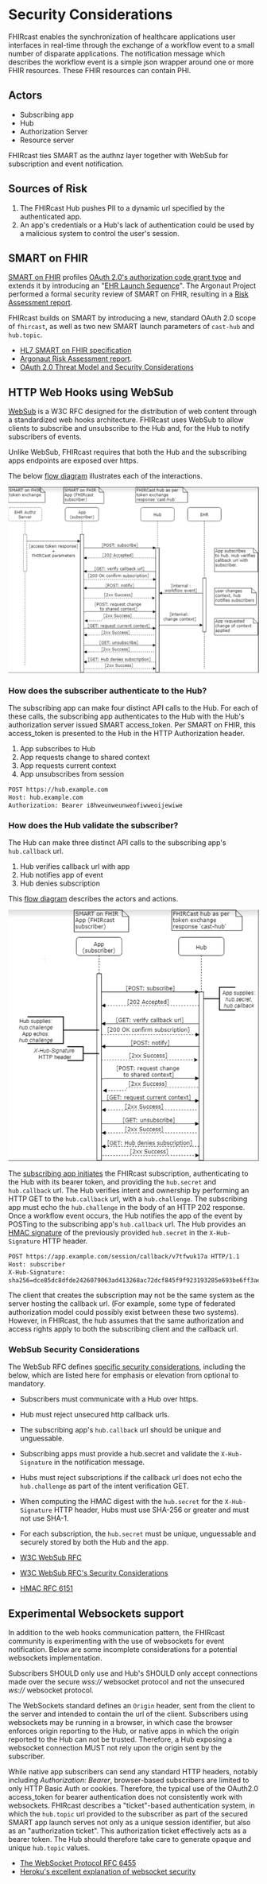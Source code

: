 # Security Considerations

FHIRcast enables the synchronization of healthcare applications user interfaces in real-time through the exchange of a workflow event to a small number of disparate applications. The notification message which describes the workflow event is a simple json wrapper around one or more FHIR resources. These FHIR resources can contain PHI. 

## Actors 

* Subscribing app
* Hub
* Authorization Server
* Resource server

FHIRcast ties SMART as the authnz layer together with WebSub for subscription and event notification.

## Sources of Risk
1. The FHIRcast Hub pushes PII to a dynamic url specified by the authenticated app. 
1. An app's credentials or a Hub's lack of authentication could be used by a malicious system to control the user's session.


## SMART on FHIR
[SMART on FHIR](http://www.hl7.org/fhir/smart-app-launch/) profiles [OAuth 2.0's authorization code grant type](https://tools.ietf.org/html/rfc6749#section-1.3.1) and extends it by introducing an "[EHR Launch Sequence](http://www.hl7.org/fhir/smart-app-launch/#ehr-launch-sequence)". The Argonaut Project performed a formal security review of SMART on FHIR, resulting in a [Risk Assessment report](http://argonautwiki.hl7.org/images/e/ed/%282015May26%29RiskAssessment_ReportV1.pdf).

FHIRcast builds on SMART by introducing a new, standard OAuth 2.0 scope of `fhircast`, as well as two new SMART launch parameters of `cast-hub` and `hub.topic`. 

* [HL7 SMART on FHIR specification](http://www.hl7.org/fhir/smart-app-launch/)
* [Argonaut Risk Assessment report](http://argonautwiki.hl7.org/images/e/ed/%282015May26%29RiskAssessment_ReportV1.pdf).
* [OAuth 2.0 Threat Model and Security Considerations](https://tools.ietf.org/html/rfc6819)

## HTTP Web Hooks using WebSub

[WebSub](https://www.w3.org/TR/websub/) is a W3C RFC designed for the distribution of web content through a standardized web hooks architecture. FHIRcast uses WebSub to allow clients to subscribe and unsubscribe to the Hub and, for the Hub to notify subscribers of events. 

Unlike WebSub, FHIRcast requires that both the Hub and the subscribing apps endpoints are exposed over https.

The below [flow diagram](https://drive.google.com/file/d/16pdG6Kw4pAG53J9d7_rK98DSvm_GMiCC/view?usp=sharing) illustrates each of the interactions. 

![FHIRcast flow diagram](img/FHIRcast%20WebSub%20security%20sequence.png)


### How does the subscriber authenticate to the Hub?
The subscribing app can make four distinct API calls to the Hub. For each of these calls, the subscribing app authenticates to the Hub with the Hub's authorization server issued SMART access_token. Per SMART on FHIR, this access_token is presented to the Hub in the HTTP Authorization header.

1. App subscribes to Hub
1. App requests change to shared context
1. App requests current context
1. App unsubscribes from session

```
POST https://hub.example.com
Host: hub.example.com
Authorization: Bearer i8hweunweunweofiwweoijewiwe
```

### How does the Hub validate the subscriber?
The Hub can make three distinct API calls to the subscribing app's `hub.callback` url. 

1. Hub verifies callback url with app
1. Hub notifies app of event
1. Hub denies subscription


This [flow diagram](https://drive.google.com/file/d/1sqh3Jghd2QGzq_EhRR-uv6axgIkVW1EE/view?usp=sharing) describes the actors and actions. 

![WebSub security flow](img/WebSub%20security%20sequence%20flow.png)


The [subscribing app initiates](http://fhircast.org/#app-subscribes-to-session) the FHIRcast subscription, authenticating to the Hub with its bearer token, and providing the `hub.secret` and `hub.callback` url. The Hub verifies intent and ownership by performing an HTTP GET to the `hub.callback` url, with a `hub.challenge`. The subscribing app must echo the `hub.challenge` in the body of an HTTP 202 response. Once a workflow event occurs, the Hub notifies the app of the event by POSTing to the subscribing app's `hub.callback` url. The Hub provides an [HMAC signature](https://www.w3.org/TR/websub/#bib-RFC6151) of the previously provided `hub.secret` in the `X-Hub-Signature` HTTP header.

```
POST https://app.example.com/session/callback/v7tfwuk17a HTTP/1.1
Host: subscriber
X-Hub-Signature: sha256=dce85dc8dfde2426079063ad413268ac72dcf845f9f923193285e693be6ff3ae
```

The client that creates the subscription may not be the same system as the server hosting the callback url. (For example, some type of federated authorization model could possibly exist between these two systems). However, in FHIRcast, the hub assumes that the same authorization and access rights apply to both the subscribing client and the callback url.

### WebSub Security Considerations
The WebSub RFC defines [specific security considerations](https://www.w3.org/TR/websub/#security-considerations), including the below, which are listed here for emphasis or elevation from optional to mandatory.
* Subscribers must communicate with a Hub over https.
* Hub must reject unsecured http callback urls. 
* The subscribing app's `hub.callback` url should be unique and unguessable. 
* Subscribing apps must provide a hub.secret and validate the `X-Hub-Signature` in the notification message.
* Hubs must reject subscriptions if the callback url does not echo the `hub.challenge` as part of the intent verification GET.
* When computing the HMAC digest with the `hub.secret` for the `X-Hub-Signature` HTTP header, Hubs must use SHA-256 or greater and must not use SHA-1.
* For each subscription, the `hub.secret` must be unique, unguessable and securely stored by both the Hub and the app. 


* [W3C WebSub RFC](https://www.w3.org/TR/websub/)
* [W3C WebSub RFC's Security Considerations](https://www.w3.org/TR/websub/#security-considerations)
* [HMAC RFC 6151](https://www.w3.org/TR/websub/#bib-RFC6151)


## Experimental Websockets support

In addition to the web hooks communication pattern, the FHIRcast community is experimenting with the use of websockets for event notification. Below are some incomplete considerations for a potential websockets implementation.

Subscribers SHOULD only use and Hub's SHOULD only accept connections made over the secure _wss://_ websocket protocol and not the unsecured _ws://_ websocket protocol.

The WebSockets standard defines an `Origin` header, sent from the client to the server and intended to contain the url of the client. Subscribers using websockets may be running in a browser, in which case the browser enforces origin reporting to the Hub, or native apps in which the origin reported to the Hub can not be trusted. Therefore, a Hub exposing a websocket connection MUST not rely upon the origin sent by the subscriber. 

While native app subscribers can send any standard HTTP headers, notably including _Authorization: Bearer_, browser-based subscribers are limited to only HTTP Basic Auth or cookies. Therefore, the typical use of the OAuth2.0 access_token for bearer authentication does not consistently work with websockets. FHIRcast describes a "ticket"-based authentication system, in which the `hub.topic` url provided to the subscriber as part of the secured SMART app launch serves not only as a unique session identifier, but also as an "authorization ticket". This authorization ticket effectively acts as a bearer token. The Hub should therefore take care to generate opaque and unique `hub.topic` values. 

* [The WebSocket Protocol RFC 6455](https://tools.ietf.org/html/rfc6455)
* [Heroku's excellent explanation of websocket security](https://devcenter.heroku.com/articles/websocket-security)
